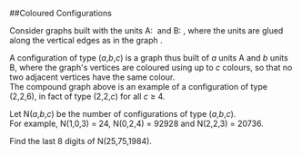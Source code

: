 ##Coloured Configurations

Consider graphs built with the units A: <img src="project/images/p194_GraphA.png" style="vertical-align:middle;" alt="">
and B: <img src="project/images/p194_GraphB.png" style="vertical-align:middle;" alt="">, where the units are glued along
the vertical edges as in the graph <img src="project/images/p194_Fig.png" style="vertical-align:middle;" alt="">.

A configuration of type (<var>a</var>,<var>b</var>,<var>c</var>) is a graph thus built of <var>a</var> units A and <var>b</var> units B, where the graph&apos;s vertices are coloured using up to <var>c</var> colours, so that no two adjacent vertices have the same colour.<br>
The compound graph above is an example of a configuration of type (2,2,6), in fact of type (2,2,<var>c</var>) for all <var>c</var> &#x2265; 4.

Let N(<var>a</var>,<var>b</var>,<var>c</var>) be the number of configurations of type (<var>a</var>,<var>b</var>,<var>c</var>).<br>
For example, N(1,0,3) = 24, N(0,2,4) = 92928 and N(2,2,3) = 20736.

Find the last 8 digits of N(25,75,1984).
